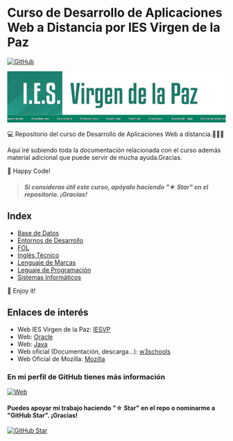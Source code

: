 # Curso de Desarrollo de Aplicaciones Web a Distancia por IES Virgen de la Paz
[![GitHub](https://img.shields.io/badge/IESVP-Web-blue?style=for-the-badge&logo=github&logoColor=white&labelColor=101010)](https://www.educa2.madrid.org/web/centro.ies.lapaz.alcobendas)

![](_PRESENTACION_DAW-1/iesvp.png)

💻 Repositorio del curso de Desarrollo de Aplicaciones Web a distancia.👨🏻‍🎓

Aquí iré subiendo toda la documentación relacionada con el curso además material adicional que puede servir de mucha ayuda.Gracias.

🚀 Happy Code!
> ##### Si consideras útil este curso, apóyalo haciendo "★ Star" en el repositorio. ¡Gracias!

## Index
- [Base de Datos](BASE_DE_DATOS)
- [Entornos de Desarrollo](ENTORNOS)
- [FOL ](FOL)
- [Inglés Técnico](INGLES)
- [Lenguaje de Marcas](LENGUAJE_MARCAS)
- [Leguaje de Programación](PROGRAMACION)
- [Sistemas Informáticos](SISTEMAS_INFORMATICOS)


🤩 Enjoy it!
## Enlaces de interés
* Web IES Virgen de la Paz: [IESVP](https://www.educa2.madrid.org/web/centro.ies.lapaz.alcobendas)
* Web: [Oracle](https://docs.oracle.com/en/java/javase/22/)
* Web: [Java](https://www.java.com/es/)
* Web oficial (Documentación, descarga...): [w3schools](https://www.w3schools.com/)
* Web Oficial de Mozilla: [Mozilla](https://developer.mozilla.org/es/)

### En mi perfil de GitHub tienes más información

[![Web](https://img.shields.io/badge/GitHub-zhimbaya-14a1f0?style=for-the-badge&logo=github&logoColor=white&labelColor=101010)](https://github.com/zhimbaya)

#### Puedes apoyar mi trabajo haciendo "☆ Star" en el repo o nominarme a "GitHub Star". ¡Gracias!

[![GitHub Star](https://img.shields.io/badge/GitHub-Nominar_a_star-yellow?style=for-the-badge&logo=github&logoColor=white&labelColor=101010)](https://stars.github.com/nominate/)